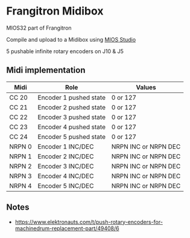 # Frangitron Midibox

MIOS32 part of Frangitron

Compile and upload to a Midibox using [MIOS Studio](http://www.ucapps.de/mios_studio.html)

5 pushable infinite rotary encoders on J10 & J5

## Midi implementation

| Midi | Role | Values |
| --- | --- | --- |
| CC 20 | Encoder 1 pushed state | 0 or 127 |
| CC 21 | Encoder 2 pushed state | 0 or 127 |
| CC 22 | Encoder 3 pushed state | 0 or 127 |
| CC 23 | Encoder 4 pushed state | 0 or 127 |
| CC 24 | Encoder 5 pushed state | 0 or 127 |
| NRPN 0 | Encoder 1 INC/DEC | NRPN INC or NRPN DEC |
| NRPN 1 | Encoder 2 INC/DEC | NRPN INC or NRPN DEC |
| NRPN 2 | Encoder 3 INC/DEC | NRPN INC or NRPN DEC |
| NRPN 3 | Encoder 4 INC/DEC | NRPN INC or NRPN DEC |
| NRPN 4 | Encoder 5 INC/DEC | NRPN INC or NRPN DEC |

## Notes

- https://www.elektronauts.com/t/push-rotary-encoders-for-machinedrum-replacement-part/49408/6

